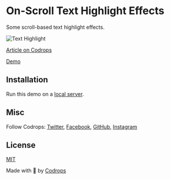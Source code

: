 # On-Scroll Text Highlight Effects

Some scroll-based text highlight effects.

![Text Highlight]()

[Article on Codrops](https://tympanus.net/codrops/?p=76961)

[Demo](https://tympanus.net/Development/OnScrollTextHighlight/)

## Installation

Run this demo on a [local server](https://developer.mozilla.org/en-US/docs/Learn/Common_questions/Tools_and_setup/set_up_a_local_testing_server).

## Misc

Follow Codrops: [Twitter](http://www.twitter.com/codrops), [Facebook](http://www.facebook.com/codrops), [GitHub](https://github.com/codrops), [Instagram](https://www.instagram.com/codropsss/)

## License
[MIT](LICENSE)

Made with :blue_heart:  by [Codrops](http://www.codrops.com)





